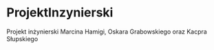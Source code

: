 # ProjektInzynierski
Projekt inżynierski Marcina Hamigi, Oskara Grabowskiego oraz Kacpra Słupskiego
